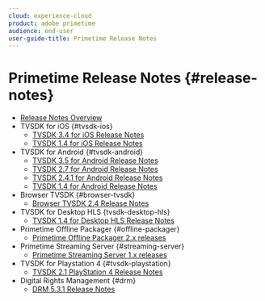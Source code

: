 ```yaml
---
cloud: experience-cloud
product: adobe primetime
audience: end-user
user-guide-title: Primetime Release Notes
---
```


# Primetime Release Notes {#release-notes}

+ [Release Notes Overview](home.md)
+ TVSDK for iOS {#tvsdk-ios}
  + [TVSDK 3.4 for iOS Release Notes](tvsdk-34-ios.md)
  + [TVSDK 1.4 for iOS Release Notes](tvsdk-1-4-ios.md)
+ TVSDK for Android {#tvsdk-android}
  + [TVSDK 3.5 for Android Release Notes](tvsdk-35-android.md)
  + [TVSDK 2.7 for Android Release Notes](tvsdk-27-android.md)
  + [TVSDK 2.4.1 for Android Release Notes](tvsdk-24-android.md)  
  + [TVSDK 1.4 for Android Release Notes](tvsdk-1-4-android.md)
+ Browser TVSDK {#browser-tvsdk}
  + [Browser TVSDK 2.4 Release Notes](tvsdk-24-browser.md)
+ TVSDK for Desktop HLS {tvsdk-desktop-hls}
  + [TVSDK 1.4 for Desktop HLS Release Notes](tvsdk-1-4-desktop-hls.md)
+ Primetime Offline Packager {#offline-packager}
  + [Primetime Offline Packager 2.x releases](offline-packager-2x-release-note.md)
+ Primetime Streaming Server {#streaming-server}
  + [Primetime Streaming Server 1.x releases](primetime-streaming-server-1x.md)
+ TVSDK for Playstation 4 {#tvsdk-playstation}
  + [TVSDK 2.1 PlayStation 4 Release Notes](tvsdk-21-ps4.md)
+ Digital Rights Management {#drm}
  + [DRM 5.3.1 Release Notes](drm-531-release-notes.md)